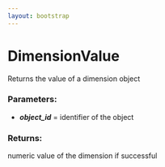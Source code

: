 ```yaml
---
layout: bootstrap
---
```


# DimensionValue

Returns the value of a dimension object
          

### Parameters:

- ***object_id*** = identifier of the object
        

### Returns:


numeric value of the dimension if successful
        


